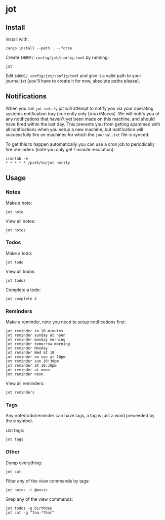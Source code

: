 # jot

## Install

Install with:

    cargo install --path . --force

Create `$HOME/.config/jot/config.toml` by running:

    jot

Edit `$HOME/.config/jot/config/toml` and give it a valid path to your journal.txt (you'll have to create it for now, absolute paths please).

## Notifications

When you run `jot notify` jot will attempt to notify you via your operating
systems notification tray (currently only Linux/Macos). We will notify you of any
notifications that haven't yet been made on this machine, and should have fired within
the last day. This prevents you from getting spammed with all notifications when you
setup a new machine, but notification will successfully fire on machines for which
the `journal.txt` file is synced.

To get this to happen automatically you can use a cron job to periodically fire
reminders (note you only get 1 minute resolution):

    crontab -e
    * * * * * /path/to/jot notify

## Usage

### Notes

Make a note:

    jot note

View all notes:

    jot notes

### Todos

Make a todo:

    jot todo

View all todos:

    jot todos

Complete a todo:

    jot complete 4


### Reminders

Make a reminder, note you need to setup notifications first:

    jot reminder in 10 minutes
    jot reminder sunday at noon
    jot reminder monday morning
    jot reminder tomorrow morning
    jot reminder Monday
    jot reminder Wed at 10
    jot reminder on sun at 10pm
    jot reminder sun 10:30pm
    jot reminder at 10:30pm
    jot reminder at noon
    jot reminder noon

View all reminders:

    jot reminders


### Tags

Any note/todo/reminder can have tags, a tag is just a word preceeded by
the `@` symbol.

List tags:

    jot tags

### Other

Dump everything:

    jot cat

Filter any of the view commands by tags:

    jot notes -t @music

Grep any of the view commands:

    jot todos -g birthday
    jot cat -g "foo.*?bar"


